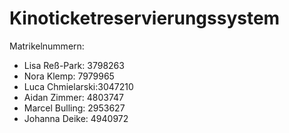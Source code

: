 # Kinoticketreservierungssystem
Matrikelnummern:
- Lisa Reß-Park: 3798263
- Nora Klemp: 7979965
- Luca Chmielarski:3047210
- Aidan Zimmer: 4803747
- Marcel Bulling: 2953627
- Johanna Deike: 4940972